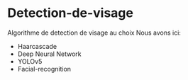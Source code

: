 # Detection-de-visage
Algorithme de detection de visage au choix
Nous avons ici:
* Haarcascade
* Deep Neural Network
* YOLOv5
* Facial-recognition
